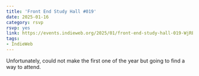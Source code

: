 ```yaml
---
title: 'Front End Study Hall #019'
date: 2025-01-16
category: rsvp
rsvp: yes
link: https://events.indieweb.org/2025/01/front-end-study-hall-019-WjRE1WdPjK1v
tags:
- IndieWeb
---
```


Unfortunately, could not make the first one of the year but going to find a way to attend.